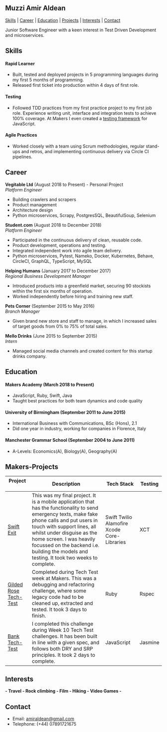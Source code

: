 ## Muzzi Amir Aldean

[Skills](#skills)  | [Career](#career) | [Education](#education) | [Projects](#makers-projects) | [Interests](#interests) | [Contact](#contact)

Junior Software Engineer with a keen interest in Test Driven Development and microservices.


## Skills

#### Rapid Learner

* Built, tested and deployed projects in 5 programming languages during my first 5 months of programming. 
* Released first ticket into production within 4 days of first role.


#### Testing

* Followed TDD practices from my first practice project to my first job role. Experience writing unit, interface and integration tests to achieve 100% coverage. At Makers I even created a [testing framework](https://github.com/ZoeKavanagh/mr_jazz_framework) for JavaScript.

#### Agile Practices

* Worked closely with a team using Scrum methodologies, regular stand-ups and retros, and implementing continuous delivery via Circle CI pipelines.


## Career

**Vegitable Ltd** (August 2018 to Present) - Personal Project   
*Platform Engineer*   
* Building crawlers and scrapers
* Product management
* Architecture design
* Python microservices, Scrapy, PostgresSQL, BeautifulSoup, Selenium

**Student.com** (August 2018 to December 2018)  
*Platform Engineer*   
* Participated in the continuous delivery of clean, reusable code.
* Product development, operations and testing. 
* Integrated independent work into agile team delivery. 
* Python microservices, Pytest, Nameko, Docker, Kubernetes, Behave, CircleCI, GraphQL, TypeScript, MySQL

**Helping Humans** (January 2017 to December 2017)    
*Regional Business Development Manager*   
* Introduced products into a greenfield market, securing 90 stockists within the first six months of operation. 
* Worked independently before hiring and training new staff.


**Pets Corner** (September 2015 to May 2016)   
*Branch Manager*  
* Given brand new store and staff to manage, in which I increased sales of target goods from 0% to 75% of total sales.

**Mello Drinks** (June 2015 to September 2015)  
*Intern*   
* Managed social media channels and created content for this startup drinks company.


## Education

#### Makers Academy (March 2018 to Present)

- JavaScript, Ruby, Swift, Java
- Taught best practices for both team dynamics and code quality

#### University of Birmingham (September 2011 to June 2015)

- International Business with Communications, BSc (Hons), 2.1
- Did one year in industry, working for companies in Florence, Italy

#### Manchester Grammar School (September 2004 to June 2011)  
- A-Levels: Economics(A), Biology(A), Geography(A)


## Makers-Projects

| Project &nbsp; &nbsp; &nbsp; &nbsp;| Description | Tech Stack  | Testing |
| ------------------- | ------------- | ------------- | ------------- |
| [Swift Exit](https://github.com/habin-isa/Angelos) | This was my final project. It is a mobile application that has the functionality to send emergency texts, make fake phone calls and put users in touch with support lines, all whilst under disguise as the home screen. I was heavily focussed on the backend i.e. building the models and testing. It took two weeks to complete. | Swift Twilio Alamofire Xcode Core-Libraries | XCT |
| [Gilded Rose Tech-Test](https://github.com/muzzi92/Gilded_Rose_Tech_Test) | Completed during Tech Test week at Makers. This was a debugging and refactoring challenge, where some legacy code had to be cleaned up, extracted and tested. It took 3 days to finish. | Ruby | Rspec |
| [Bank   Tech-Test](https://github.com/muzzi92/BankTechTest)  | I completed this challenge during Week 10 Tech Test challenges. It has been built in line with a given spec, and follows both DRY and SRP principles. It took 2 days to complete.  | JavaScript  | Jasmine  |


## Interests
**- Travel - Rock climbing - Film - Hiking - Video Games -**


## Contact

* Email: amiraldean@gmail.com
* Telephone: (+44) 07891721675
